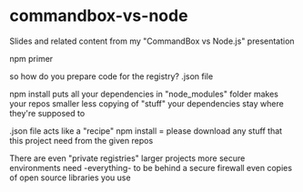 # commandbox-vs-node
Slides and related content from my "CommandBox vs Node.js" presentation

npm primer

so how do you prepare code for the registry?
.json file

npm install
puts all your dependencies in "node_modules" folder
makes your repos smaller
less copying of "stuff"
your dependencies stay where they're supposed to

.json file acts like a "recipe"
npm install
= please download any stuff that this project need from the given repos

There are even "private registries"
larger projects
more secure environments
need -everything- to be behind a secure firewall
even copies of open source libraries you use


